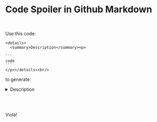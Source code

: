 # Code Spoiler in Github Markdown

&nbsp;

Use this code:

````
<details>
  <summary>Description</summary><p>
  
```
code
```
</p></details><br/>
````

to generate:

<details>
  <summary>Description</summary><p>
  
```
code
```
</p></details><br/>

&nbsp;

Viola!
